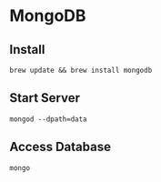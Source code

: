 # MongoDB

## Install
```
brew update && brew install mongodb
```

## Start Server
```
mongod --dpath=data
```

## Access Database
```
mongo
```
